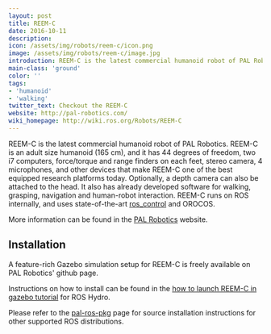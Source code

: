 ```yaml
---
layout: post
title: REEM-C
date: 2016-10-11
description:
icon: /assets/img/robots/reem-c/icon.png
image: /assets/img/robots/reem-c/image.jpg
introduction: REEM-C is the latest commercial humanoid robot of PAL Robotics. REEM-C is an adult size humanoid (165 cm), and it has 44 degrees of freedom, two i7 computers, force/torque and range finders on each feet, stereo camera, 4 microphones, and other devices that make REEM-C one of the best equipped research platforms today.
main-class: 'ground'
color: ''
tags:
- 'humanoid'
- 'walking'
twitter_text: Checkout the REEM-C
website: http://pal-robotics.com/
wiki_homepage: http://wiki.ros.org/Robots/REEM-C
---
```



REEM-C is the latest commercial humanoid robot of PAL Robotics. REEM-C is an adult size humanoid (165 cm), and it has 44 degrees of freedom, two i7 computers, force/torque and range finders on each feet, stereo camera, 4 microphones, and other devices that make REEM-C one of the best equipped research platforms today. Optionally, a depth camera can also be attached to the head. It also has already developed software for walking, grasping, navigation and human-robot interaction. REEM-C runs on ROS internally, and uses state-of-the-art [ros_control](http://wiki.ros.org/ros_control) and OROCOS.

More information can be found in the [PAL Robotics](http://pal-robotics.com) website.

## Installation

A feature-rich Gazebo simulation setup for REEM-C is freely available on PAL Robotics' github page.

Instructions on how to install can be found in the [how to launch REEM-C in gazebo tutorial](Robots/REEM-C/Tutorials/launch) for ROS Hydro.

Please refer to the [pal-ros-pkg](http://wiki.ros.org/pal-ros-pkg) page for source installation instructions for other supported ROS distributions.
